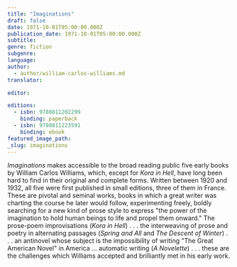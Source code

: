 ```yaml
---
title: "Imaginations"
draft: false
date: 1971-10-01T05:00:00.000Z
publication_date: 1971-10-01T05:00:00.000Z
subtitle:
genre: fiction
subgenre:
language:
author:
  - author/william-carlos-williams.md
translator:

editor:

editions:
  - isbn: 9780811202299
    binding: paperback
  - isbn: 9780811223591
    binding: ebook
featured_image_path:
_slug: imaginations
---
```


_Imaginations_ makes accessible to the broad reading public five early books by William Carlos Williams, which, except for _Kora in Hell_, have long been hard to find in their original and complete forms. Written between 1920 and 1932, all five were first published in small editions, three of them in France. These are pivotal and seminal works, books in which a great writer was charting the course he later would follow, experimenting freely, boldly searching for a new kind of prose style to express "the power of the imagination to hold human beings to life and propel them onward." The prose-poem improvisations (_Kora in Hell_) . . . the interweaving of prose and poetry in alternating passages (_Spring and All_ and _The Descent of Winter_) . . . an antinovel whose subject is the impossibility of writing "The Great American Novel" in America ... automatic writing (_A Novelette_) . . . these are the challenges which Williams accepted and brilliantly met in his early work.

